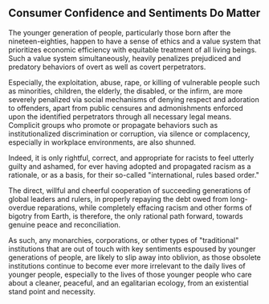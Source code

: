 ## Consumer Confidence and Sentiments Do Matter

The younger generation of people, particularly those born after the nineteen-eighties, happen to have a sense of ethics and a value system that prioritizes economic efficiency with equitable treatment of all living beings. Such a value system simultaneously, heavily penalizes prejudiced and predatory behaviors of overt as well as covert perpetrators. 

Especially, the exploitation, abuse, rape, or killing of vulnerable people such as minorities, children, the elderly, the disabled, or the infirm, are more severely penalized via social mechanisms of denying respect and adoration to offenders, apart from public censures and admonishments enforced upon the identified perpetrators through all necessary legal means. Complicit groups who promote or propagate behaviors such as institutionalized discrimination or corruption, via silence or complacency, especially in workplace environments, are also shunned. 

Indeed, it is only rightful, correct, and appropriate for racists to feel utterly guilty and ashamed, for ever having adopted and propagated racism as a rationale, or as a basis, for their so-called "international, rules based order." 

The direct, willful and cheerful cooperation of succeeding generations of global leaders and rulers, in properly repaying the debt owed from long-overdue reparations, while completely effacing racism and other forms of bigotry from Earth, is therefore, the only rational path forward, towards genuine peace and reconciliation. 

As such, any monarchies, corporations, or other types of "traditional" institutions that are out of touch with key sentiments espoused by younger generations of people, are likely to slip away into oblivion, as those obsolete institutions continue to become ever more irrelevant to the daily lives of younger people, especially to the lives of those younger people who care about a cleaner, peaceful, and an egalitarian ecology, from an existential stand point and necessity.  